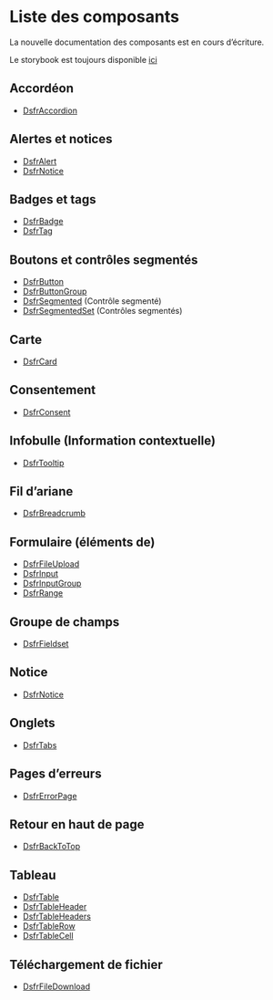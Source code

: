# Liste des composants

La nouvelle documentation des composants est en cours d’écriture.

Le storybook est toujours disponible [ici](https://vue-ds.fr)

## Accordéon

- [DsfrAccordion](./composants/DsfrAccordion)

## Alertes et notices

- [DsfrAlert](./composants/DsfrAlert)
- [DsfrNotice](./composants/DsfrNotice)

## Badges et tags

- [DsfrBadge](./composants/DsfrBadge)
- [DsfrTag](./composants/DsfrTag)

## Boutons et contrôles segmentés

- [DsfrButton](./composants/DsfrButton)
- [DsfrButtonGroup](./composants/DsfrButtonGroup)
- [DsfrSegmented](./composants/DsfrSegmented) (Contrôle segmenté)
- [DsfrSegmentedSet](./composants/DsfrSegmentedSet)  (Contrôles segmentés)

## Carte

- [DsfrCard](./composants/DsfrCard)

## Consentement

- [DsfrConsent](./composants/DsfrConsent)

## Infobulle (Information contextuelle)

- [DsfrTooltip](./composants/DsfrTooltip)

## Fil d’ariane

- [DsfrBreadcrumb](./composants/DsfrBreadcrumb)

## Formulaire (éléments de)

- [DsfrFileUpload](./composants/DsfrInputGroup)
- [DsfrInput](./composants/DsfrInput)
- [DsfrInputGroup](./composants/DsfrInputGroup)
- [DsfrRange](./composants/DsfrRange)

## Groupe de champs

- [DsfrFieldset](./composants/DsfrFieldset)

## Notice

- [DsfrNotice](./composants/DsfrNotice)

## Onglets

- [DsfrTabs](./composants/DsfrTabs)

## Pages d’erreurs

- [DsfrErrorPage](./composants/DsfrErrorPage)

## Retour en haut de page

- [DsfrBackToTop](./composants/DsfrBackToTop)

## Tableau

- [DsfrTable](./composants/DsfrTable)
- [DsfrTableHeader](./composants/DsfrTableHeader)
- [DsfrTableHeaders](./composants/DsfrTableHeaders)
- [DsfrTableRow](./composants/DsfrTableRow)
- [DsfrTableCell](./composants/DsfrTableCell)

## Téléchargement de fichier

- [DsfrFileDownload](./composants/DsfrFileDownload)
